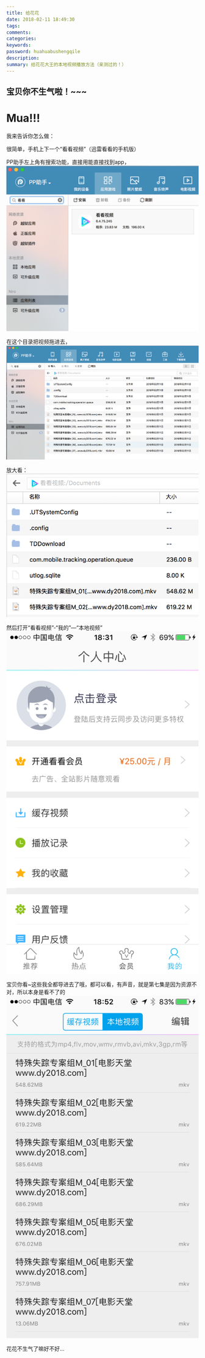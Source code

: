 ```yaml
---
title: 给花花
date: 2018-02-11 18:49:30
tags:
comments:
categories:
keywords:
password: huahuabushengqile
description:
summary: 给花花大王的本地视频播放方法（亲测过的！）
---
```


## 宝贝你不生气啦！~~~
# Mua!!!

我来告诉你怎么做：

很简单，手机上下一个“看看视频”（迅雷看看的手机版）

PP助手左上角有搜索功能，直接用能直接找到app，
![](/img/ff/1.png)

在这个目录把视频拖进去，
![](/img/ff/2.png)

放大看：
![](/img/ff/5.png)

然后打开“看看视频”-“我的”—“本地视频”
![](/img/ff/3.png)

宝贝你看~这些我全都导进去了哦，都可以看，有声音，就是第七集是因为资源不对，所以本身是看不了的
![](/img/ff/4.png)

花花不生气了嘛好不好...